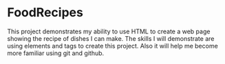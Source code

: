 # FoodRecipes

This project demonstrates my ability to use HTML to create a web page showing the recipe of dishes I can make.
The skills I will demonstrate are using elements and tags to create this project. Also it will help me become more familiar using git and github. 

